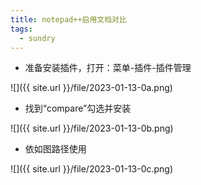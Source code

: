 ```yaml
---
title: notepad++启用文档对比
tags:
  - sundry
---
```

- 准备安装插件，打开：菜单-插件-插件管理

![]({{ site.url }}/file/2023-01-13-0a.png)

- 找到“compare”勾选并安装

![]({{ site.url }}/file/2023-01-13-0b.png)

- 依如图路径使用

![]({{ site.url }}/file/2023-01-13-0c.png)